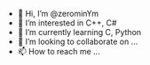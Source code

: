 - 👋 Hi, I’m @zerominYm
- 👀 I’m interested in C++, C#
- 🌱 I’m currently learning C, Python
- 💞️ I’m looking to collaborate on ...
- 📫 How to reach me ...

<!---
zerominYm/zerominYm is a ✨ special ✨ repository because its `README.md` (this file) appears on your GitHub profile.
You can click the Preview link to take a look at your changes.
--->
